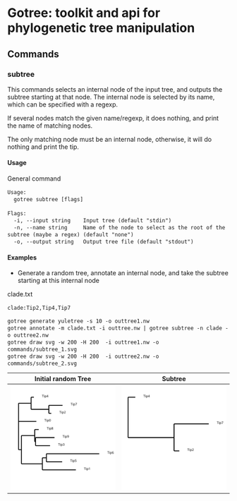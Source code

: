 # Gotree: toolkit and api for phylogenetic tree manipulation

## Commands

### subtree
This commands selects an internal node of the input tree, and outputs the subtree starting at that node. The internal node is selected by its name, which can be specified with a regexp.

If several nodes match the given name/regexp, it does nothing, and print the name of matching nodes.

The only matching node must be an internal node, otherwise, it will do nothing and print the tip.

#### Usage

General command
```
Usage:
  gotree subtree [flags]

Flags:
  -i, --input string    Input tree (default "stdin")
  -n, --name string     Name of the node to select as the root of the subtree (maybe a regex) (default "none")
  -o, --output string   Output tree file (default "stdout")
```

#### Examples

* Generate a random tree, annotate an internal node, and take the subtree starting at this internal node

clade.txt
```
clade:Tip2,Tip4,Tip7
```

```
gotree generate yuletree -s 10 -o outtree1.nw
gotree annotate -m clade.txt -i outtree.nw | gotree subtree -n clade -o outtree2.nw
gotree draw svg -w 200 -H 200  -i outtree1.nw -o commands/subtree_1.svg
gotree draw svg -w 200 -H 200  -i outtree2.nw -o commands/subtree_2.svg
```

Initial random Tree                 | Subtree
------------------------------------|---------------------------------------
![Random Tree 1](subtree_1.svg)     | ![Random Supports](subtree_2.svg) 
